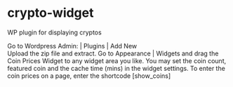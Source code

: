 # crypto-widget
WP plugin for displaying cryptos

Go to Wordpress Admin: | Plugins | Add New<br/>
Upload the zip file and extract.
Go to Appearance | Widgets and drag the Coin Prices Widget to any widget area you like.
You may set the coin count, featured coin and the cache time (mins) in the widget settings.
To enter the coin prices on a page, enter the shortcode [show_coins]
